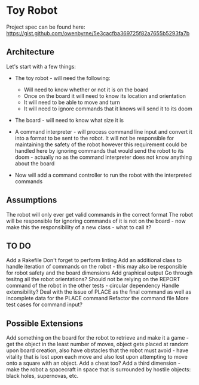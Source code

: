 Toy Robot
=========

Project spec can be found here: https://gist.github.com/owenbyrne/5e3cacfba369725f82a7655b5293fa7b

Architecture
------------

Let's start with a few things:
* The toy robot - will need the following:
	* Will need to know whether or not it is on the board
	* Once on the board it will need to know its location and orientation
	* It will need to be able to move and turn
	* It will need to ignore commands that it knows will send it to its doom
* The board - will need to know what size it is
* A command interpreter - will process command line input and convert it into a format to be sent to the robot. It will not be responsible for maintaining the safety of the robot however this requirement could be handled here by ignoring commands that would send the robot to its doom - actually no as the command interpreter does not know anything about the board

* Now will add a command controller to run the robot with the interpreted commands

Assumptions
-----------

The robot will only ever get valid commands in the correct format
The robot will be responsible for ignoring commands of it is not on the board - now make this the responsibility of a new class - what to call it?

TO DO
-----
Add a Rakefile
Don't forget to perform linting
Add an additional class to handle iteration of commands on the robot - this may also be responsible for robot safety and the board dimensions
Add graphical output
Go through tesitng all the robot orientations?
Should not be relying on the REPORT command of the robot in the other tests - circular dependency
Handle extensibility?
Deal with the issue of PLACE as the final command as well as incomplete data for the PLACE command
Refactor the command file
More test cases for command input?

Possible Extensions
-------------------

Add something on the board for the robot to retrieve and make it a game - get the object in the least number of moves, object gets placed at random upon board creation, also have obstacles that the robot must avoid - have vitality that is lost upon each move and also lost upon attempting to move onto a square with an object. Add a cheat too?
Add a third dimension - make the robot a spacecraft in space that is surrounded by hostile objects: black holes, supernovas, etc.
